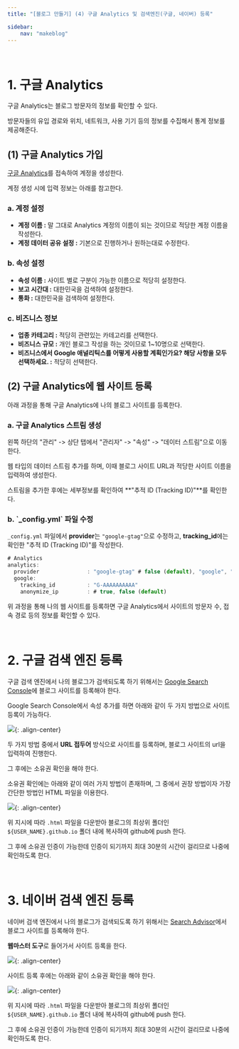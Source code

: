 ```yaml
---
title: "[블로그 만들기] (4) 구글 Analytics 및 검색엔진(구글, 네이버) 등록"

sidebar:
    nav: "makeblog"
---
```


<br/>




# 1. 구글 Analytics

구글 Analytics는 블로그 방문자의 정보를 확인할 수 있다. 

방문자들의 유입 경로와 위치, 네트워크, 사용 기기 등의 정보를 수집해서 통계 정보를 제공해준다.

## (1) 구글 Analytics 가입

[구글 Analytics](https://analytics.google.com/)를 접속하여 계정을 생성한다.

계정 생성 시에 입력 정보는 아래를 참고한다.

### a. 계정 설정

- **계정 이름 :** 말 그대로 Analytics 계정의 이름이 되는 것이므로 적당한 계정 이름을 작성한다.
- **계정 데이터 공유 설정 :** 기본으로 진행하거나 원하는대로 수정한다.

### b. 속성 설정

- **속성 이름 :** 사이트 별로 구분이 가능한 이름으로 적당히 설정한다.
- **보고 시간대 :** 대한민국을 검색하여 설정한다.
- **통화 :** 대한민국을 검색하여 설정한다.

### c. 비즈니스 정보

- **업종 카테고리 :** 적당히 관련있는 카테고리를 선택한다.
- **비즈니스 규모 :** 개인 블로그 작성을 하는 것이므로 1~10명으로 선택한다.
- **비즈니스에서 Google 애널리틱스를 어떻게 사용할 계획인가요? 해당 사항을 모두 선택하세요. :** 적당히 선택한다.


## (2) 구글 Analytics에 웹 사이트 등록

아래 과정을 통해 구글 Analytics에 나의 블로그 사이트를 등록한다.

### a. 구글 Analytics 스트림 생성

왼쪽 하단의 "관리" -> 상단 탭에서 "관리자" -> "속성" -> "데이터 스트림"으로 이동한다.

웹 타입의 데이터 스트림 추가를 하며, 이때 블로그 사이트 URL과 적당한 사이트 이름을 입력하여 생성한다.

스트림을 추가한 후에는 세부정보를 확인하여 **"추적 ID (Tracking ID)"**를 확인한다.

### b. \`_config.yml\` 파일 수정

`_config.yml` 파일에서 **provider**는 `"google-gtag"`으로 수정하고, **tracking_id**에는 확인한 "추적 ID (Tracking ID)"를 작성한다.

```javascript
# Analytics
analytics:
  provider               : "google-gtag" # false (default), "google", "google-universal", "google-gtag", "custom"
  google:
    tracking_id          : "G-AAAAAAAAAA"
    anonymize_ip         : # true, false (default)
```

위 과정을 통해 나의 웹 사이트를 등록하면 구글 Analytics에서 사이트의 방문자 수, 접속 경로 등의 정보를 확인할 수 있다.

<br/>




# 2. 구글 검색 엔진 등록

구글 검색 엔진에서 나의 블로그가 검색되도록 하기 위해서는 [Google Search Console](https://search.google.com/search-console/welcome)에 블로그 사이트를 등록해야 한다.

Google Search Console에서 속성 추가를 하면 아래와 같이 두 가지 방법으로 사이트 등록이 가능하다.

![]({{site.url}}/assets/images/220423/google_search_console.jpg){: .align-center} 

두 가지 방법 중에서 **URL 접두어** 방식으로 사이트를 등록하며, 블로그 사이트의 url을 입력하여 진행한다.

그 후에는 소유권 확인을 해야 한다.

소유권 확인에는 아래와 같이 여러 가지 방법이 존재하며, 그 중에서 권장 방법이자 가장 간단한 방법인 HTML 파일을 이용한다.

![]({{site.url}}/assets/images/220423/google_search_console_owner.jpg){: .align-center} 

위 지시에 따라 `.html` 파일을 다운받아 블로그의 최상위 폴더인 `${USER_NAME}.github.io` 폴더 내에 복사하여 github에 push 한다.

그 후에 소유권 인증이 가능한데 인증이 되기까지 최대 30분의 시간이 걸리므로 나중에 확인하도록 한다.

<br/>




# 3. 네이버 검색 엔진 등록

네이버 검색 엔진에서 나의 블로그가 검색되도록 하기 위해서는 [Search Advisor](https://searchadvisor.naver.com/)에서 블로그 사이트를 등록해야 한다.

**웹마스터 도구**로 들어가서 사이트 등록을 한다.

![]({{site.url}}/assets/images/220423/webmaster.jpg){: .align-center} 

사이트 등록 후에는 아래와 같이 소유권 확인을 해야 한다. 

![]({{site.url}}/assets/images/220423/webmaster_owner.jpg){: .align-center} 

위 지시에 따라 `.html` 파일을 다운받아 블로그의 최상위 폴더인 `${USER_NAME}.github.io` 폴더 내에 복사하여 github에 push 한다.

그 후에 소유권 인증이 가능한데 인증이 되기까지 최대 30분의 시간이 걸리므로 나중에 확인하도록 한다.